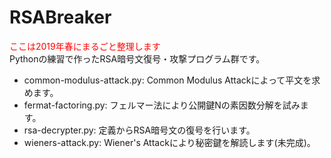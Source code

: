 # RSABreaker
<span style="color:#ff0000;">ここは2019年春にまるごと整理します</span><br>
Pythonの練習で作ったRSA暗号文復号・攻撃プログラム群です。<br>
<ul>
  <li>common-modulus-attack.py: Common Modulus Attackによって平文を求めます。</li>
  <li>fermat-factoring.py: フェルマー法により公開鍵Nの素因数分解を試みます。</li>
  <li>rsa-decrypter.py: 定義からRSA暗号文の復号を行います。</li>
  <li>wieners-attack.py: Wiener's Attackにより秘密鍵を解読します(未完成)。</li>
</ul>
